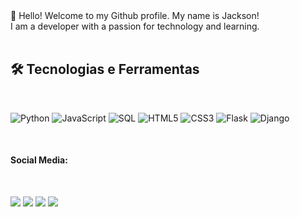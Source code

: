 
         
<body>
👋 Hello! Welcome to my Github profile.
My name is Jackson! <br>
I am a developer with a passion for technology and learning.
<br><br>


 
  
</div>
       
## 🛠️ Tecnologias e Ferramentas

  <div style="display: inline_block"><br>

![Python](https://img.shields.io/badge/Python-3776AB?style=flat-square&logo=python&logoColor=ffffff)
![JavaScript](https://img.shields.io/badge/JavaScript-F7DF1E?style=flat-square&logo=javascript&logoColor=000000)
![SQL](https://img.shields.io/badge/SQL-4479A1?style=flat-square&logo=postgresql&logoColor=ffffff)
![HTML5](https://img.shields.io/badge/HTML5-E34F26?style=flat-square&logo=html5&logoColor=ffffff)
![CSS3](https://img.shields.io/badge/CSS3-1572B6?style=flat-square&logo=css3&logoColor=ffffff)
![Flask](https://img.shields.io/badge/Flask-000000?style=flat-square&logo=flask&logoColor=ffffff)
![Django](https://img.shields.io/badge/Django-092E20?style=flat-square&logo=django&logoColor=ffffff)
  
  
          
          
</div><br>
   
<div> 
         <h4>Social Media:</h4> 
  <div style="display: inline_block"><br>
 
  <a href="https://instagram.com/euj4ckson" target="_blank"><img src="https://img.shields.io/badge/-Instagram-%23E4405F?style=for-the-badge&logo=instagram&logoColor=white" target="_blank"></a>
 <a href="https://discord.gg/" target="_blank"><img src="https://img.shields.io/badge/Discord-7289DA?style=for-the-badge&logo=discord&logoColor=white" target="_blank"></a> 
  <a href = "mailto:jacksonduardo6@gmail.com"><img src="https://img.shields.io/badge/-Gmail-%23333?style=for-the-badge&logo=gmail&logoColor=white" target="_blank"></a>
  <a href="https://www.linkedin.com/in/j4ckson" target="_blank"><img src="https://img.shields.io/badge/-LinkedIn-%230077B5?style=for-the-badge&logo=linkedin&logoColor=white" target="_blank"></a> 
  
</div>
  


<br>
         
      

</body>
          
          
